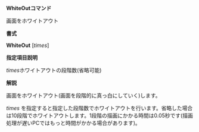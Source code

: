 **WhiteOutコマンド**

画面をホワイトアウト

**書式**

**WhiteOut** [*times*]

**指定項目説明**

*times*ホワイトアウトの段階数(省略可能)

**解説**

画面をホワイトアウト(画面を段階的に真っ白にしていく)します。

*times* を指定すると指定した段階数でホワイトアウトを行います。省略した場合は10段階でホワイトアウトします。1段階の描画にかかる時間は0.05秒です(描画処理が遅いPCではもっと時間がかかる場合があります)。

